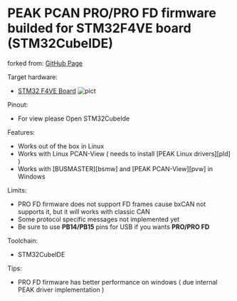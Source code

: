 # PEAK PCAN PRO/PRO FD firmware builded for STM32F4VE board (STM32CubeIDE)
forked from: [GitHub Page](https://github.com/dreampet/pcan_pro_x) 

Target hardware:
* [STM32 F4VE Board](https://stm32-base.org/boards/STM32F407VET6-STM32-F4VE-V2.0.html)
![pict](https://stm32-base.org/assets/img/boards/STM32F407VET6_STM32_F4VE_V2.0-2.jpg)


Pinout:
* For view please Open STM32CubeIde 

Features:
- Works out of the box in Linux
- Works with Linux PCAN-View ( needs to install [PEAK Linux drivers][pld] )
- Works with [BUSMASTER][bsmw] and [PEAK PCAN-View][pvw] in Windows


Limits:
- PRO FD firmware does not support FD frames cause bxCAN not supports it, but it will works with classic CAN
- Some protocol specific messages not implemented yet
- Be sure to use **PB14/PB15** pins for USB if you wants **PRO/PRO FD**

Toolchain:
- STM32CubeIDE

Tips:
- PRO FD firmware has better performance on windows ( due internal PEAK driver implementation )

